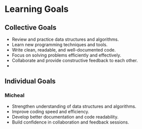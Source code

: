 # Learning Goals

## Collective Goals
- Review and practice data structures and algorithms.
- Learn new programming techniques and tools.
- Write clean, readable, and well-documented code.
- Focus on solving problems efficiently and effectively.
- Collaborate and provide constructive feedback to each other.
- 
## Individual Goals

### Micheal
- Strengthen understanding of data structures and algorithms.
- Improve coding speed and efficiency.
- Develop better documentation and code readability.
- Build confidence in collaboration and feedback sessions.

